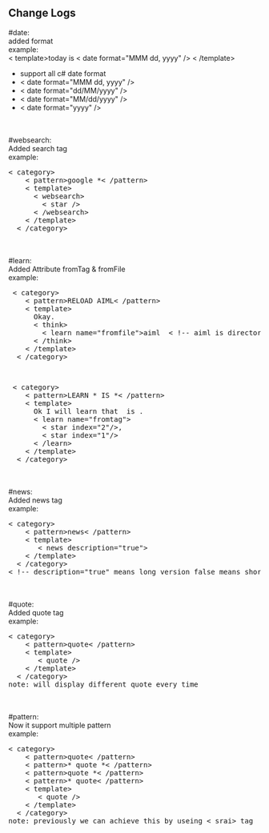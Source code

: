 
<h2>Change Logs</h2>
#date:  <br />
   added format  <br />
  example:<br />
     < template>today is < date format="MMM dd, yyyy" /> < /template>
     <ul>
       <li> support all c# date format </li>
       <li>< date format="MMM dd, yyyy" /> </li>
       <li>< date format="dd/MM/yyyy" /> </li>
       <li>< date format="MM/dd/yyyy" /> </li>
       <li>< date format="yyyy" /> </li>
</ul>

<br /><br />
#websearch:  <br />
Added search tag  <br />
example:<br />
<pre>
< category>
    < pattern>google *< /pattern>
    < template>
      < websearch>
        < star />
      < /websearch>
    < /template>
  < /category> 
</pre>



<br /><br />
#learn:  <br />
Added Attribute fromTag & fromFile  <br />
example:<br />
<pre>
 < category>
    < pattern>RELOAD AIML< /pattern>
    < template>
      Okay.
      < think>
        < learn name="fromfile">aiml</learn>  < !-- aiml is directory -->
      < /think>
    < /template>
  < /category>
</pre>
<br />
<pre>
 < category>
    < pattern>LEARN * IS *< /pattern>
    < template>
      Ok I will learn that <star index="2"/> is <star index="1"/>.
      < learn name="fromtag">
        < star index="2"/>,
        < star index="1"/>
      < /learn>
    < /template>
  < /category>
</pre>

<br /><br />
#news:  <br />
Added news tag  <br />
example:<br />
<pre>
< category>
    < pattern>news< /pattern>
    < template>
       < news description="true"></news> 
    < /template>
  < /category> 
< !-- description="true" means long version false means short version -->
</pre>


<br /><br />
#quote:  <br />
Added quote tag  <br />
example:<br />
<pre>
< category>
    < pattern>quote< /pattern>
    < template>
       < quote />
    < /template>
  < /category> 
note: will display different quote every time
</pre>




<br /><br />
#pattern:  <br />
Now it support multiple pattern  <br />
example:<br />
<pre>
< category>
    < pattern>quote< /pattern>
    < pattern>* quote *< /pattern>
    < pattern>quote *< /pattern>
    < pattern>* quote< /pattern>
    < template>
       < quote />
    < /template>
  < /category> 
note: previously we can achieve this by useing < srai> tag
</pre>


